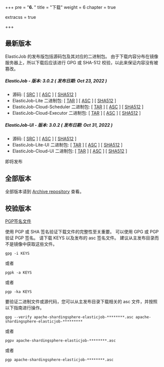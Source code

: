 +++
pre = "<b>6. </b>"
title = "下载"
weight = 6
chapter = true

extracss = true

+++

## 最新版本

ElasticJob 的发布版包括源码包及其对应的二进制包。
由于下载内容分布在镜像服务器上，所以下载后应该进行 GPG 或 SHA-512 校验，以此来保证内容没有被篡改。

##### ElasticJob - 版本: 3.0.2 ( 发布日期: Oct 23, 2022 )

- 源码: [ [SRC](https://www.apache.org/dyn/closer.lua/shardingsphere/elasticjob-3.0.2/apache-shardingsphere-elasticjob-3.0.2-src.zip) ] [ [ASC](https://downloads.apache.org/shardingsphere/elasticjob-3.0.2/apache-shardingsphere-elasticjob-3.0.2-src.zip.asc) ] [ [SHA512](https://downloads.apache.org/shardingsphere/elasticjob-3.0.2/apache-shardingsphere-elasticjob-3.0.2-src.zip.sha512) ]
- ElasticJob-Lite 二进制包: [ [TAR](https://www.apache.org/dyn/closer.lua/shardingsphere/elasticjob-3.0.2/apache-shardingsphere-elasticjob-3.0.2-lite-bin.tar.gz) ] [ [ASC](https://downloads.apache.org/shardingsphere/elasticjob-3.0.2/apache-shardingsphere-elasticjob-3.0.2-lite-bin.tar.gz.asc) ] [ [SHA512](https://downloads.apache.org/shardingsphere/elasticjob-3.0.2/apache-shardingsphere-elasticjob-3.0.2-lite-bin.tar.gz.sha512) ]
- ElasticJob-Cloud-Scheduler 二进制包: [ [TAR](https://www.apache.org/dyn/closer.lua/shardingsphere/elasticjob-3.0.2/apache-shardingsphere-elasticjob-3.0.2-cloud-scheduler-bin.tar.gz) ] [ [ASC](https://downloads.apache.org/shardingsphere/elasticjob-3.0.2/apache-shardingsphere-elasticjob-3.0.2-cloud-scheduler-bin.tar.gz.asc) ] [ [SHA512](https://downloads.apache.org/shardingsphere/elasticjob-3.0.2/apache-shardingsphere-elasticjob-3.0.2-cloud-scheduler-bin.tar.gz.sha512) ]
- ElasticJob-Cloud-Executor 二进制包: [ [TAR](https://www.apache.org/dyn/closer.lua/shardingsphere/elasticjob-3.0.2/apache-shardingsphere-elasticjob-3.0.2-cloud-executor-bin.tar.gz) ] [ [ASC](https://downloads.apache.org/shardingsphere/elasticjob-3.0.2/apache-shardingsphere-elasticjob-3.0.2-cloud-executor-bin.tar.gz.asc) ] [ [SHA512](https://downloads.apache.org/shardingsphere/elasticjob-3.0.2/apache-shardingsphere-elasticjob-3.0.2-cloud-executor-bin.tar.gz.sha512) ]

##### ElasticJob-UI - 版本: 3.0.2 ( 发布日期: Oct 31, 2022 )

- 源码: [ [SRC](https://www.apache.org/dyn/closer.lua/shardingsphere/elasticjob-ui-3.0.2/apache-shardingsphere-elasticjob-3.0.2-ui-src.zip) ] [ [ASC](https://downloads.apache.org/shardingsphere/elasticjob-ui-3.0.2/apache-shardingsphere-elasticjob-3.0.2-ui-src.zip.asc) ] [ [SHA512](https://downloads.apache.org/shardingsphere/elasticjob-ui-3.0.2/apache-shardingsphere-elasticjob-3.0.2-ui-src.zip.sha512) ]
- ElasticJob-Lite-UI 二进制包: [ [TAR](https://www.apache.org/dyn/closer.lua/shardingsphere/elasticjob-ui-3.0.2/apache-shardingsphere-elasticjob-3.0.2-lite-ui-bin.tar.gz) ] [ [ASC](https://downloads.apache.org/shardingsphere/elasticjob-ui-3.0.2/apache-shardingsphere-elasticjob-3.0.2-lite-ui-bin.tar.gz.asc) ] [ [SHA512](https://downloads.apache.org/shardingsphere/elasticjob-ui-3.0.2/apache-shardingsphere-elasticjob-3.0.2-lite-ui-bin.tar.gz.sha512) ]
- ElasticJob-Cloud-UI 二进制包: [ [TAR](https://www.apache.org/dyn/closer.lua/shardingsphere/elasticjob-ui-3.0.2/apache-shardingsphere-elasticjob-3.0.2-cloud-ui-bin.tar.gz) ] [ [ASC](https://downloads.apache.org/shardingsphere/elasticjob-ui-3.0.2/apache-shardingsphere-elasticjob-3.0.2-cloud-ui-bin.tar.gz.asc) ] [ [SHA512](https://downloads.apache.org/shardingsphere/elasticjob-ui-3.0.2/apache-shardingsphere-elasticjob-3.0.2-cloud-ui-bin.tar.gz.sha512) ]

即将发布

## 全部版本

全部版本请到 [Archive repository](https://archive.apache.org/dist/shardingsphere/) 查看。

## 校验版本

[PGP签名文件](https://downloads.apache.org/shardingsphere/KEYS)

使用 PGP 或 SHA 签名验证下载文件的完整性至关重要。
可以使用 GPG 或 PGP 验证 PGP 签名。
请下载 KEYS 以及发布的 asc 签名文件。
建议从主发布目录而不是镜像中获取这些文件。

```shell
gpg -i KEYS
```

或者

```shell
pgpk -a KEYS
```

或者

```shell
pgp -ka KEYS
```

要验证二进制文件或源代码，您可以从主发布目录下载相关的 asc 文件，并按照以下指南进行操作。

```shell
gpg --verify apache-shardingsphere-elasticjob-********.asc apache-shardingsphere-elasticjob-*********
```

或者

```shell
pgpv apache-shardingsphere-elasticjob-********.asc
```

或者

```shell
pgp apache-shardingsphere-elasticjob-********.asc
```
